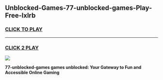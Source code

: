 
## Unblocked-Games-77-unblocked-games-Play-Free-lxlrb
<h3>
<a href="https://premium76.site?title=77-unblocked-games&ref=10A">CLICK TO PLAY</a></h3>
<hr>

<h3>
<a href="https://premium76.site?title=77-unblocked-games&ref=10A">CLICK 2 PLAY</a>
  
</h3>

<a href="https://premium76.site?title=77-unblocked-games&ref=10A"><img src="https://clearcache.store/games.png"></a>


**77-unblocked-games games unblocked: Your Gateway to Fun and Accessible Online Gaming**
